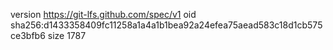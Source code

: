 version https://git-lfs.github.com/spec/v1
oid sha256:d1433358409fc11258a1a4a1b1bea92a24efea75aead583c18d1cb575ce3bfb6
size 1787

